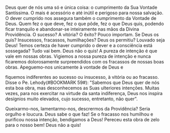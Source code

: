 
Deus quer de nós uma só e única coisa: o cumprimento da Sua Vontade Santíssima. O mais é acessório e até inútil e perigoso para nossa salvação. O dever cumprido nos assegura também o cumprimento da Vontade de Deus. Quem fez o que deve, fez o que pôde, fez o que Deus quis, podendo ficar tranquilo e abandonar-se inteiramente nas mãos da Divina Providência. O sucesso? A vitória? O êxito? Pouco importam. Se Deus os quis? Insucessos, fracassos, humilhações? Deus os permitiu? Louvado seja Deus! Temos certeza de haver cumprido o dever e a consciência está sossegada? Tudo vai bem. Deus não o quis! A pureza de intenção é que vale em nossas obras. Vigiemos a nossa pureza de intenção e nunca ficaremos dolorosamente surpreendidos com os fracassos de nossas boas obras. Apeguemo-nos unicamente à vontade de Deus e

fiquemos indiferentes ao sucesso ou insucesso, à vitória ou ao fracasso. Disse o Pe. Lehody(#BOOKMARK 59#): "Sabemos que Deus quer de nós esta boa obra, mas desconhecemos as Suas ulteriores intenções. Muitas vezes, para nos exercitar na virtude da santa indiferença, Deus nos inspira desígnios muito elevados, cujo sucesso, entretanto, não quer".

Queixarmo-nos, lamentarmo-nos, descrermos da Providência? Seria orgulho e loucura. Deus sabe o que faz! Se o fracasso nos humilhou e purificou nossa intenção, bendigamos a Deus! Pereceu esta obra de zelo para o nosso bem! Deus não a quis!

